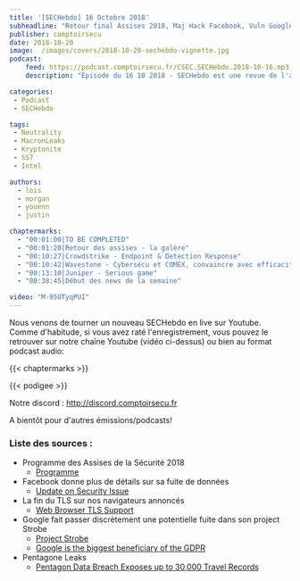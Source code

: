 ```yaml
---
title: '[SECHebdo] 16 Octobre 2018'
subheadline: "Retour final Assises 2018, Maj Hack Facebook, Vuln Google+ et Project Strobe, Leak Pentagone, Bye bye TLS 1.0/1.1, etc."
publisher: comptoirsecu
date: 2018-10-20
image:  /images/covers/2018-10-20-sechebdo-vignette.jpg
podcast:
    feed: https://podcast.comptoirsecu.fr/CSEC.SECHebdo.2018-10-16.mp3
    description: "Épisode du 16 10 2018 - SECHebdo est une revue de l'actualité cybersécurité réalisée en live sur Youtube, généralement le mardi soir."

categories:
 - Podcast
 - SECHebdo

tags:
 - Neutrality
 - MacronLeaks
 - Kryptonite
 - SS7
 - Intel

authors:
  - lois
  - morgan
  - youenn
  - justin

chaptermarks:
  - "00:01:00|TO BE COMPLETED"
  - "00:01:20|Retour des assises - la galère"
  - "00:10:27|Crowdstrike - Endpoint & Detection Response"
  - "00:10:42|Wavestone - Cybersécu et COMEX, convaincre avec efficacité"
  - "00:13:10|Juniper - Serious game"
  - "00:38:45|Début des news de la semaine"

video: "M-95UTyqPUI"
---
```


Nous venons de tourner un nouveau SECHebdo en live sur Youtube. Comme d'habitude, si vous avez raté l'enregistrement, vous pouvez le retrouver sur notre chaîne Youtube (vidéo ci-dessus) ou bien au format podcast audio:

{{< chaptermarks >}}

{{< podigee >}}

Notre discord : <http://discord.comptoirsecu.fr>

A bientôt pour d'autres émissions/podcasts!

### Liste des sources :

* Programme des Assises de la Sécurité 2018
    * [Programme](https://www.lesassisesdelasecurite.com/Programme/Conferences-2018)
* Facebook donne plus de détails sur sa fuite de données
    * [Update on Security Issue](https://newsroom.fb.com/news/2018/10/update-on-security-issue/)
* La fin du TLS sur nos navigateurs annoncés
    * [Web Browser TLS Support](https://thehackernews.com/2018/10/web-browser-tls-support.html)
* Google fait passer discrètement une potentielle fuite dans son project Strobe
    * [Project Strobe](https://blog.google/technology/safety-security/project-strobe/)
    * [Google is the biggest beneficiary of the GDPR](https://cliqz.com/en/magazine/study-google-is-the-biggest-beneficiary-of-the-gdpr)
* Pentagone Leaks
    * [Pentagon Data Breach Exposes up to 30,000 Travel Records](https://www.bleepingcomputer.com/news/security/pentagon-data-breach-exposes-up-to-30-000-travel-records/)
